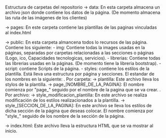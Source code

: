 Estructura de carpetas del repositorio
 -> data: En esta carpeta almacena un archivo json donde contiene los datos de la página. (De momento almacena las ruta de las imágenes de los clientes)
 
 -> pages: En este carpeta contiene las plantillas de las paginas vinculadas al index.html
 
 -> public: En esta carpeta almancena todos lo recursos de las página. Contiene los siguiente:
    - img: Contiene todas la images usadas en la páginas, separadas por carpetas relacionadas a las secciones o páginas (Logo, ico, Capacidades tecnologicas, servicios). 
    - librerias: Contiene todas las librerias usadas en la páginas. (De momento tiene la libreria bootstrap).
    - script: contiene Scripts de la página.
    - styles: contiene los estilos de la plantilla. Está lleva una estructura por página y secciones. El estandar de los nombres en la siguiente:
      . Por carpeta:
        -> plantilla: Este archivo lleva los stylos de la plantilla.
        -> page_[NOMBRE_DE_LA_PAGINA]: El nombre comienza por "page_" seguido por el nombre de la pagina que se va crear.
      . Por archivo:
        -> style_modificacion_plantilla: En este archivo se realiza modificación de los estilos realizacionados a la plantilla.
        -> style_[SECCION_DE_LA_PAGINA]: En este archivo se lleva los estilos de dicha sección de la página que deseas colocar. El nombre comienza por "style_" seguido de los nombre de la sección de la página.  

 -> index.html: Este archivo lleva la estructura HTML que se va mostrar al inicio.